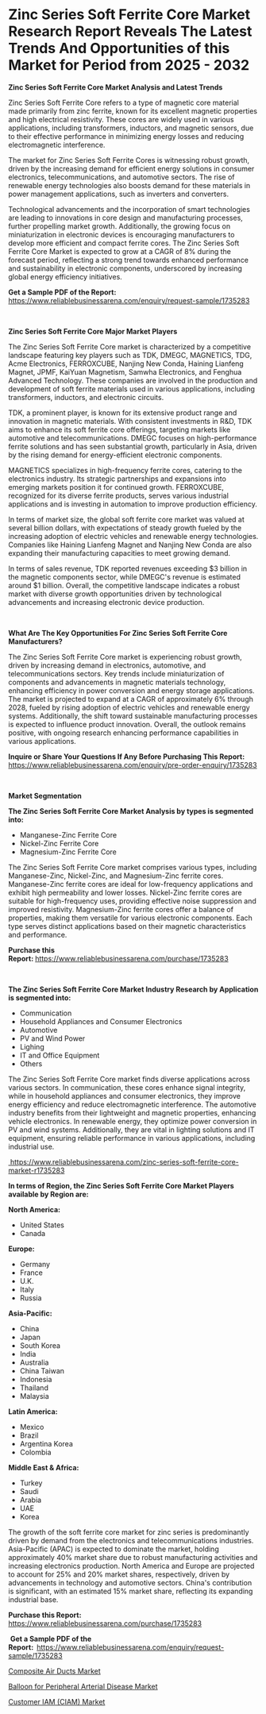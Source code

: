 <p><h1>Zinc Series Soft Ferrite Core Market Research Report Reveals The Latest Trends And Opportunities of this Market for Period from 2025 - 2032</h1></p><p><strong>Zinc Series Soft Ferrite Core Market Analysis and Latest Trends</strong></p>
<p><p>Zinc Series Soft Ferrite Core refers to a type of magnetic core material made primarily from zinc ferrite, known for its excellent magnetic properties and high electrical resistivity. These cores are widely used in various applications, including transformers, inductors, and magnetic sensors, due to their effective performance in minimizing energy losses and reducing electromagnetic interference.</p><p>The market for Zinc Series Soft Ferrite Cores is witnessing robust growth, driven by the increasing demand for efficient energy solutions in consumer electronics, telecommunications, and automotive sectors. The rise of renewable energy technologies also boosts demand for these materials in power management applications, such as inverters and converters.</p><p>Technological advancements and the incorporation of smart technologies are leading to innovations in core design and manufacturing processes, further propelling market growth. Additionally, the growing focus on miniaturization in electronic devices is encouraging manufacturers to develop more efficient and compact ferrite cores. The Zinc Series Soft Ferrite Core Market is expected to grow at a CAGR of 8% during the forecast period, reflecting a strong trend towards enhanced performance and sustainability in electronic components, underscored by increasing global energy efficiency initiatives.</p></p>
<p><strong>Get a Sample PDF of the Report:&nbsp;</strong> <a href="https://www.reliablebusinessarena.com/enquiry/request-sample/1735283?utm_campaign=1891&utm_medium=2&utm_source=Github&utm_content=ia&utm_term=25032025&utm_id=zinc-series-soft-ferrite-core">https://www.reliablebusinessarena.com/enquiry/request-sample/1735283</a></p>
<p>&nbsp;</p>
<p><strong>Zinc Series Soft Ferrite Core Major Market Players</strong></p>
<p><p>The Zinc Series Soft Ferrite Core market is characterized by a competitive landscape featuring key players such as TDK, DMEGC, MAGNETICS, TDG, Acme Electronics, FERROXCUBE, Nanjing New Conda, Haining Lianfeng Magnet, JPMF, KaiYuan Magnetism, Samwha Electronics, and Fenghua Advanced Technology. These companies are involved in the production and development of soft ferrite materials used in various applications, including transformers, inductors, and electronic circuits.</p><p>TDK, a prominent player, is known for its extensive product range and innovation in magnetic materials. With consistent investments in R&D, TDK aims to enhance its soft ferrite core offerings, targeting markets like automotive and telecommunications. DMEGC focuses on high-performance ferrite solutions and has seen substantial growth, particularly in Asia, driven by the rising demand for energy-efficient electronic components.</p><p>MAGNETICS specializes in high-frequency ferrite cores, catering to the electronics industry. Its strategic partnerships and expansions into emerging markets position it for continued growth. FERROXCUBE, recognized for its diverse ferrite products, serves various industrial applications and is investing in automation to improve production efficiency.</p><p>In terms of market size, the global soft ferrite core market was valued at several billion dollars, with expectations of steady growth fueled by the increasing adoption of electric vehicles and renewable energy technologies. Companies like Haining Lianfeng Magnet and Nanjing New Conda are also expanding their manufacturing capacities to meet growing demand.</p><p>In terms of sales revenue, TDK reported revenues exceeding $3 billion in the magnetic components sector, while DMEGC's revenue is estimated around $1 billion. Overall, the competitive landscape indicates a robust market with diverse growth opportunities driven by technological advancements and increasing electronic device production.</p></p>
<p>&nbsp;</p>
<p><strong>What Are The Key Opportunities For Zinc Series Soft Ferrite Core Manufacturers?</strong></p>
<p><p>The Zinc Series Soft Ferrite Core market is experiencing robust growth, driven by increasing demand in electronics, automotive, and telecommunications sectors. Key trends include miniaturization of components and advancements in magnetic materials technology, enhancing efficiency in power conversion and energy storage applications. The market is projected to expand at a CAGR of approximately 6% through 2028, fueled by rising adoption of electric vehicles and renewable energy systems. Additionally, the shift toward sustainable manufacturing processes is expected to influence product innovation. Overall, the outlook remains positive, with ongoing research enhancing performance capabilities in various applications.</p></p>
<p><strong>Inquire or Share Your Questions If Any Before Purchasing This Report:</strong> <a href="https://www.reliablebusinessarena.com/enquiry/pre-order-enquiry/1735283?utm_campaign=1891&utm_medium=2&utm_source=Github&utm_content=ia&utm_term=25032025&utm_id=zinc-series-soft-ferrite-core">https://www.reliablebusinessarena.com/enquiry/pre-order-enquiry/1735283</a></p>
<p>&nbsp;</p>
<p><strong>Market Segmentation</strong></p>
<p><strong>The Zinc Series Soft Ferrite Core Market Analysis by types is segmented into:</strong></p>
<p><ul><li>Manganese-Zinc Ferrite Core</li><li>Nickel-Zinc Ferrite Core</li><li>Magnesium-Zinc Ferrite Core</li></ul></p>
<p><p>The Zinc Series Soft Ferrite Core market comprises various types, including Manganese-Zinc, Nickel-Zinc, and Magnesium-Zinc ferrite cores. Manganese-Zinc ferrite cores are ideal for low-frequency applications and exhibit high permeability and lower losses. Nickel-Zinc ferrite cores are suitable for high-frequency uses, providing effective noise suppression and improved resistivity. Magnesium-Zinc ferrite cores offer a balance of properties, making them versatile for various electronic components. Each type serves distinct applications based on their magnetic characteristics and performance.</p></p>
<p><strong>Purchase this Report:&nbsp;</strong><a href="https://www.reliablebusinessarena.com/purchase/1735283?utm_campaign=1891&utm_medium=2&utm_source=Github&utm_content=ia&utm_term=25032025&utm_id=zinc-series-soft-ferrite-core">https://www.reliablebusinessarena.com/purchase/1735283</a></p>
<p>&nbsp;</p>
<p><strong>The Zinc Series Soft Ferrite Core Market Industry Research by Application is segmented into:</strong></p>
<p><ul><li>Communication</li><li>Household Appliances and Consumer Electronics</li><li>Automotive</li><li>PV and Wind Power</li><li>Lighing</li><li>IT and Office Equipment</li><li>Others</li></ul></p>
<p><p>The Zinc Series Soft Ferrite Core market finds diverse applications across various sectors. In communication, these cores enhance signal integrity, while in household appliances and consumer electronics, they improve energy efficiency and reduce electromagnetic interference. The automotive industry benefits from their lightweight and magnetic properties, enhancing vehicle electronics. In renewable energy, they optimize power conversion in PV and wind systems. Additionally, they are vital in lighting solutions and IT equipment, ensuring reliable performance in various applications, including industrial use.</p></p>
<p><a href="https://www.reliablebusinessarena.com/zinc-series-soft-ferrite-core-market-r1735283?utm_campaign=1891&utm_medium=2&utm_source=Github&utm_content=ia&utm_term=25032025&utm_id=zinc-series-soft-ferrite-core">&nbsp;https://www.reliablebusinessarena.com/zinc-series-soft-ferrite-core-market-r1735283</a></p>
<p><strong>In terms of Region, the Zinc Series Soft Ferrite Core Market Players available by Region are:</strong></p>
<p>
    <p> <strong> North America: </strong>
        <ul>
            <li>United States</li>
            <li>Canada</li>
        </ul>
        </p> 
    <p> <strong> Europe: </strong>
        <ul>
            <li>Germany</li>
            <li>France</li>
            <li>U.K.</li>
            <li>Italy</li>
            <li>Russia</li>
        </ul>
        </p> 
    <p> <strong> Asia-Pacific: </strong>
        <ul>
            <li>China</li>
            <li>Japan</li>
            <li>South Korea</li>
            <li>India</li>
            <li>Australia</li>
            <li>China Taiwan</li>
            <li>Indonesia</li>
            <li>Thailand</li>
            <li>Malaysia</li>
        </ul>
        </p> 
    <p> <strong> Latin America: </strong>
        <ul>
            <li>Mexico</li>
            <li>Brazil</li>
            <li>Argentina Korea</li>
            <li>Colombia</li>
        </ul>
        </p> 
    <p> <strong> Middle East & Africa: </strong>
        <ul>
            <li>Turkey</li>
            <li>Saudi</li>
            <li>Arabia</li>
            <li>UAE</li>
            <li>Korea</li>
        </ul>
    </p>
    </p>
<p><p>The growth of the soft ferrite core market for zinc series is predominantly driven by demand from the electronics and telecommunications industries. Asia-Pacific (APAC) is expected to dominate the market, holding approximately 40% market share due to robust manufacturing activities and increasing electronics production. North America and Europe are projected to account for 25% and 20% market shares, respectively, driven by advancements in technology and automotive sectors. China's contribution is significant, with an estimated 15% market share, reflecting its expanding industrial base.</p></p>
<p><strong>Purchase this Report: </strong><a href="https://www.reliablebusinessarena.com/purchase/1735283?utm_campaign=1891&utm_medium=2&utm_source=Github&utm_content=ia&utm_term=25032025&utm_id=zinc-series-soft-ferrite-core">https://www.reliablebusinessarena.com/purchase/1735283</a></p>
<p>&nbsp;<strong>Get a Sample PDF of the Report:&nbsp;&nbsp;</strong><a href="https://www.reliablebusinessarena.com/enquiry/request-sample/1735283?utm_campaign=1891&utm_medium=2&utm_source=Github&utm_content=ia&utm_term=25032025&utm_id=zinc-series-soft-ferrite-core">https://www.reliablebusinessarena.com/enquiry/request-sample/1735283</a></p>
<p><strong></strong></p>
<p><p><a href="https://github.com/RickHolmes3/Market-Research-Report-List-7/blob/main/composite-air-ducts-market.md?utm_campaign=1891&utm_medium=2&utm_source=Github&utm_content=ia&utm_term=25032025&utm_id=zinc-series-soft-ferrite-core">Composite Air Ducts Market</a></p><p><a href="https://github.com/aarenlazosw3/Market-Research-Report-List-1/blob/main/balloon-for-peripheral-arterial-disease-market.md?utm_campaign=1891&utm_medium=2&utm_source=Github&utm_content=ia&utm_term=25032025&utm_id=zinc-series-soft-ferrite-core">Balloon for Peripheral Arterial Disease Market</a></p><p><a href="https://github.com/Krish2023na/Market-Research-Report-List-7/blob/main/customer-iam-ciam-market.md?utm_campaign=1891&utm_medium=2&utm_source=Github&utm_content=ia&utm_term=25032025&utm_id=zinc-series-soft-ferrite-core">Customer IAM (CIAM) Market</a></p></p>